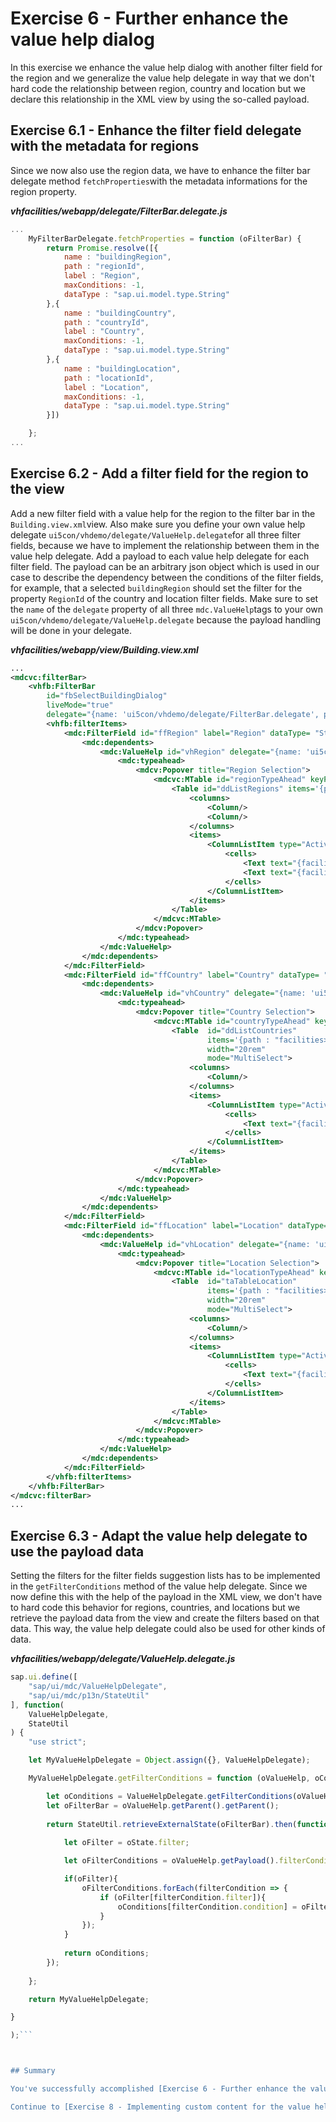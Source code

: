 # Exercise 6 - Further enhance the value help dialog

In this exercise we enhance the value help dialog with another filter field for the region and we generalize the value help delegate in way that we don't hard code the relationship between region, country and location but we declare this relationship in the XML view by using the so-called payload.

## Exercise 6.1 - Enhance the filter field delegate with the metadata for regions

Since we now also use the region data, we have to enhance the filter bar delegate method ``fetchProperties``with the metadata informations for the region property.

**_vhfacilities/webapp/delegate/FilterBar.delegate.js_**

```javascript
...
    MyFilterBarDelegate.fetchProperties = function (oFilterBar) {
		return Promise.resolve([{
			name : "buildingRegion",
			path : "regionId",
			label : "Region",
			maxConditions: -1,
			dataType : "sap.ui.model.type.String"
		},{
			name : "buildingCountry",
			path : "countryId",
			label : "Country",
			maxConditions: -1,
			dataType : "sap.ui.model.type.String"
		},{
			name : "buildingLocation",
			path : "locationId",
			label : "Location",
			maxConditions: -1,
			dataType : "sap.ui.model.type.String"
		}])

	};
...

```

## Exercise 6.2 - Add a filter field for the region to the view

Add a new filter field with a value help for the region to the filter bar in the `Building.view.xml`view.
Also make sure you define your own value help delegate `ui5con/vhdemo/delegate/ValueHelp.delegate`for all three filter fields, because we have to implement the relationship between them in the value help delegate.
Add a payload to each value help delegate for each filter field. The payload can be an arbitrary json object which is used in our case to describe the dependency between the conditions of the filter fields, for example, that a selected `buildingRegion` should set the filter for the property `RegionId` of the country and location filter fields.
Make sure to set the `name` of the `delegate` property of all three `mdc.ValueHelp`tags to your own `ui5con/vhdemo/delegate/ValueHelp.delegate` because the payload handling will be done in your delegate.

**_vhfacilities/webapp/view/Building.view.xml_**

```xml
...
<mdcvc:filterBar>
    <vhfb:FilterBar
        id="fbSelectBuildingDialog"
        liveMode="true"
        delegate="{name: 'ui5con/vhdemo/delegate/FilterBar.delegate', payload: {}}" >
        <vhfb:filterItems>
            <mdc:FilterField id="ffRegion" label="Region" dataType= "String" display="Description" propertyKey="buildingRegion" conditions= "{$filters>/conditions/buildingRegion}" valueHelp= "vhRegion">
                <mdc:dependents>
                    <mdc:ValueHelp id="vhRegion" delegate="{name: 'ui5con/vhdemo/delegate/ValueHelp.delegate', payload: {filterConditions:[]}}">
                        <mdc:typeahead>
                            <mdcv:Popover title="Region Selection">
                                <mdcvc:MTable id="regionTypeAhead" keyPath="id" descriptionPath="name" filterFields="*id,name*">
                                    <Table id="ddListRegions" items='{path : "facilities>/regions" }' width="20rem" mode="SingleSelectMaster">
                                        <columns>
                                            <Column/>
                                            <Column/>
                                        </columns>
                                        <items>
                                            <ColumnListItem type="Active">
                                                <cells>
                                                    <Text text="{facilities>id}"/>
                                                    <Text text="{facilities>name}"/>
                                                </cells>
                                            </ColumnListItem>
                                        </items>
                                    </Table>
                                </mdcvc:MTable>
                            </mdcv:Popover>
                        </mdc:typeahead>
                    </mdc:ValueHelp>
                </mdc:dependents>
            </mdc:FilterField>
            <mdc:FilterField id="ffCountry" label="Country" dataType= "String" display="Description" propertyKey="buildingCountry" conditions= "{$filters>/conditions/buildingCountry}" valueHelp= "vhCountry">
                <mdc:dependents>
                    <mdc:ValueHelp id="vhCountry" delegate="{name: 'ui5con/vhdemo/delegate/ValueHelp.delegate', payload: {filterConditions:[{condition:'regionId', filter:'buildingRegion'}]}}">
                        <mdc:typeahead>
                            <mdcv:Popover title="Country Selection">
                                <mdcvc:MTable id="countryTypeAhead" keyPath="id" descriptionPath="name" filterFields="*id,name*">
                                    <Table  id="ddListCountries"
                                            items='{path : "facilities>/countries", sorter: { path: "name", ascending: "true" }  }'
                                            width="20rem"
                                            mode="MultiSelect">
                                        <columns>
                                            <Column/>
                                        </columns>
                                        <items>
                                            <ColumnListItem type="Active">
                                                <cells>
                                                    <Text text="{facilities>name}"/>
                                                </cells>
                                            </ColumnListItem>
                                        </items>
                                    </Table>
                                </mdcvc:MTable>
                            </mdcv:Popover>
                        </mdc:typeahead>
                    </mdc:ValueHelp>
                </mdc:dependents>
            </mdc:FilterField>
            <mdc:FilterField id="ffLocation" label="Location" dataType= "String" display="Description" propertyKey="buildingLocation" conditions="{$filters>/conditions/buildingLocation}" valueHelp="vhLocation">
                <mdc:dependents>
                    <mdc:ValueHelp id="vhLocation" delegate="{name: 'ui5con/vhdemo/delegate/ValueHelp.delegate', payload: {filterConditions:[{condition:'regionId', filter:'buildingRegion'},{condition:'countryId', filter:'buildingCountry'}]}}">
                        <mdc:typeahead>
                            <mdcv:Popover title="Location Selection">
                                <mdcvc:MTable id="locationTypeAhead" keyPath="id" descriptionPath="name" filterFields="*id,name*">
                                    <Table  id="taTableLocation"
                                            items='{path : "facilities>/locations", sorter: { path: "name", ascending: "true" }  }'
                                            width="20rem"
                                            mode="MultiSelect">
                                        <columns>
                                            <Column/>
                                        </columns>
                                        <items>
                                            <ColumnListItem type="Active">
                                                <cells>
                                                    <Text text="{facilities>name}"/>
                                                </cells>
                                            </ColumnListItem>
                                        </items>
                                    </Table>
                                </mdcvc:MTable>
                            </mdcv:Popover>
                        </mdc:typeahead>
                    </mdc:ValueHelp>
                </mdc:dependents>
            </mdc:FilterField>
        </vhfb:filterItems>
    </vhfb:FilterBar>
</mdcvc:filterBar>
...
```

## Exercise 6.3 - Adapt the value help delegate to use the payload data

Setting the filters for the filter fields suggestion lists has to be implemented in the `getFilterConditions` method of the value help delegate. Since we now define this with the help of the payload in the XML view, we don't have to hard code this behavior for regions, countries, and locations but we retrieve the payload data from the view and create the filters based on that data. This way, the value help delegate could also be used for other kinds of data.

**_vhfacilities/webapp/delegate/ValueHelp.delegate.js_**

```javascript
sap.ui.define([
	"sap/ui/mdc/ValueHelpDelegate",
	"sap/ui/mdc/p13n/StateUtil"
], function(
	ValueHelpDelegate,
	StateUtil
) {
	"use strict";

	let MyValueHelpDelegate = Object.assign({}, ValueHelpDelegate);

	MyValueHelpDelegate.getFilterConditions = function (oValueHelp, oContent, oConfig) {

		let oConditions = ValueHelpDelegate.getFilterConditions(oValueHelp, oContent, oConfig);
		let oFilterBar = oValueHelp.getParent().getParent();
	
		return StateUtil.retrieveExternalState(oFilterBar).then(function (oState) {
	
			let oFilter = oState.filter;

			let oFilterConditions = oValueHelp.getPayload().filterConditions;

			if(oFilter){
				oFilterConditions.forEach(filterCondition => {
					if (oFilter[filterCondition.filter]){
						oConditions[filterCondition.condition] = oFilter[filterCondition.filter];
					}
				});
			}
	
			return oConditions;
		});
	
	};			

	return MyValueHelpDelegate;

}

);```



## Summary

You've successfully accomplished [Exercise 6 - Further enhance the value help dialog](#exercise-6---further-enhance-the-value-help-dialog)

Continue to [Exercise 8 - Implementing custom content for the value help dialog](../ex8/README.md).
